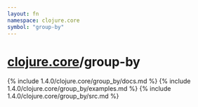 ```yaml
---
layout: fn
namespace: clojure.core
symbol: "group-by"
---
```


# [clojure.core](../)/group-by

{% include 1.4.0/clojure.core/group_by/docs.md %}
{% include 1.4.0/clojure.core/group_by/examples.md %}
{% include 1.4.0/clojure.core/group_by/src.md %}

